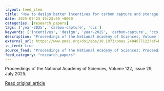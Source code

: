 ```yaml
---
layout: feed_item
title: "How to design better incentives for carbon capture and storage in the United States"
date: 2025-07-23 19:23:59 +0000
categories: [research_papers]
tags: ['year-2025', 'carbon-capture', 'ccs']
keywords: ['incentives', 'design', 'year-2025', 'carbon-capture', 'ccs', 'better']
description: "Proceedings of the National Academy of Sciences, Volume 122, Issue 29, July 2025"
external_url: https://www.pnas.org/doi/abs/10.1073/pnas.2404677122?af=R
is_feed: true
source_feed: "Proceedings of the National Academy of Sciences: Proceedings of the National Academy of Sciences: Table of Contents"
feed_category: "research_papers"
---
```


Proceedings of the National Academy of Sciences, Volume 122, Issue 29, July 2025.

[Read original article](https://www.pnas.org/doi/abs/10.1073/pnas.2404677122?af=R)
